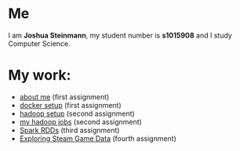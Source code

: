 # Me
I am **Joshua Steinmann**, my student number is **s1015908** and I study Computer Science.

# My work:
 - [about me](https://rubigdata.github.io/bigdata-blog-2021-joshdev-de/about-me) (first assignment) 
 - [docker setup](https://rubigdata.github.io/bigdata-blog-2021-joshdev-de/assignment-01) (first assignment)
 - [hadoop setup](https://rubigdata.github.io/bigdata-blog-2021-joshdev-de/assignment-02-setup) (second assignment) 
 - [my hadoop jobs](https://rubigdata.github.io/bigdata-blog-2021-joshdev-de/assignment-02-own-jobs) (second assignment)
 - [Spark RDDs](https://rubigdata.github.io/bigdata-blog-2021-joshdev-de/assignment-03-spark-rdds) (third assignment)
 - [Exploring Steam Game Data](https://rubigdata.github.io/bigdata-blog-2021-joshdev-de/assignment-04-explore-gamedata) (fourth assignment)

